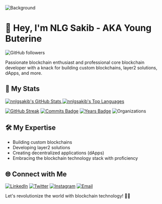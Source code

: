 ![Background]([https://www.wearefrantic.com/wp-content/uploads/2019/03/blockchain-animation-companies.jpg](https://cdn.vectorstock.com/i/preview-1x/39/98/blockchain-security-concept-banner-template-vector-47483998.jpg))

# 👋 Hey, I'm NLG Sakib - AKA Young Buterine

![GitHub followers](https://img.shields.io/github/followers/nnlgsakib?logo=GitHub&style=for-the-badge)

Passionate blockchain enthusiast and professional core blockchain developer with a knack for building custom blockchains, layer2 solutions, dApps, and more.

## 🚀 My Stats

<a href="https://github.com/nnlgsakib" target="_blank">
  <img align="center" src="https://github-readme-stats.vercel.app/api?username=nnlgsakib&show_icons=true&count_private=true" alt="nnlgsakib's GitHub Stats" />
</a>
<a href="https://github.com/nnlgsakib" target="_blank">
  <img align="center" src="https://github-readme-stats.vercel.app/api/top-langs/?username=nnlgsakib&layout=compact&hide=html" alt="nnlgsakib's Top Languages" />
</a>

[![GitHub Streak](http://github-readme-streak-stats.herokuapp.com?user=nnlgsakib&theme=dark&hide_border=true)](https://git.io/streak-stats)
[![Commits Badge](https://badges.pufler.dev/commits/monthly/nnlgsakib)](https://badges.pufler.dev)
[![Years Badge](https://badges.pufler.dev/years/nnlgsakib)](https://badges.pufler.dev)
![Organizations](https://img.shields.io/badge/Organizations-2-brightgreen)

## 🛠️ My Expertise

- Building custom blockchains
- Developing layer2 solutions
- Creating decentralized applications (dApps)
- Embracing the blockchain technology stack with proficiency

## 🌐 Connect with Me

[![LinkedIn](https://img.shields.io/badge/LinkedIn-nlg--sakib-blue?logo=linkedin&style=flat-square)](https://www.linkedin.com/in/nlg-sakib-338339279/)
[![Twitter](https://img.shields.io/badge/Twitter-nlg__sakib-blue?logo=twitter&style=flat-square)](https://twitter.com/nlg_sakib)
[![Instagram](https://img.shields.io/badge/Instagram-nlg__sakib-pink?logo=instagram&style=flat-square)](https://www.instagram.com/nlg_sakib/)
[![Email](https://img.shields.io/badge/Email-nlgarts%40outlook.com-orange?logo=Microsoft-Outlook&style=flat-square)](mailto:nlgarts@outlook.com)

Let's revolutionize the world with blockchain technology! 🔗✨
